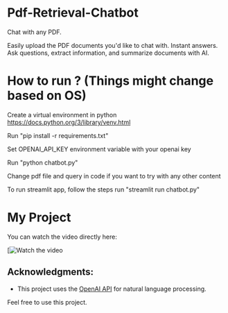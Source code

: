 # Pdf-Retrieval-Chatbot


Chat with any PDF.

Easily upload the PDF documents you'd like to chat with. Instant answers. Ask questions, extract information, and summarize documents with AI.

# How to run ? (Things might change based on OS)
Create a virtual environment in python https://docs.python.org/3/library/venv.html

Run "pip install -r requirements.txt"

Set OPENAI_API_KEY environment variable with your openai key

Run "python chatbot.py"

Change pdf file and query in code if you want to try with any other content

To run streamlit app, follow the steps run "streamlit run chatbot.py"

# My Project

You can watch the video directly here:

[![Watch the video](https://github.com/Versha111/Pdf-Retrieval-Chatbot/releases/tag/chatbot)


## Acknowledgments:
- This project uses the [OpenAI API](https://openai.com) for natural language processing.

Feel free to use this project.


